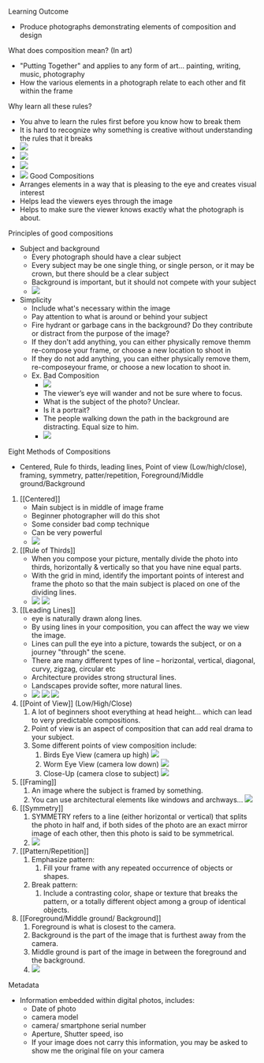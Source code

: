 Learning Outcome
* Produce photographs demonstrating elements of composition and design

What does composition mean? (In art)
* "Putting Together" and applies to any form of art... painting, writing, music, photography
* How the various elements in a photograph relate to each other and fit within the frame

Why learn all these rules?
* You ahve to learn the rules first before you know how to break them
* It is hard to recognize why something is creative without understanding the rules that it breaks
* ![](Pasted%20image%2020251007215922.png)
* ![](Pasted%20image%2020251007220025.png)
* ![](Pasted%20image%2020251007220032.png)
* ![](Pasted%20image%2020251007220040.png)
Good Compositions
* Arranges elements in a way that is pleasing to the eye and creates visual interest
* Helps lead the viewers eyes through the image
* Helps to make sure the viewer knows exactly what the photograph is about.

Principles of good compositions
* Subject and background
	* Every photograph should have a clear subject
	* Every subject may be one single thing, or single person, or it may be crown, but there should be a clear subject
	* Background is important, but it should not compete with your subject
	* ![](Pasted%20image%2020251007220438.png)
* Simplicity
	* Include what's necessary within the image
	* Pay attention to what is around or behind your subject
	* Fire hydrant or garbage cans in the background? Do they contribute or distract from the purpose of the image?
	* If they don't add anything, you can either physically remove themm re-compose your frame, or choose a new location to shoot in
	* If they do not add anything, you can either physically remove them, re-composeyour frame, or choose a new location to shoot in.
	* Ex. Bad Composition
		* ![](Pasted%20image%2020251007220709.png)
		* The viewer’s eye will wander and not be sure where to focus.
		* What is the subject of the photo? Unclear.
		* Is it a portrait?
		* The people walking down the path in the background are distracting. Equal size to him.
		* ![](Pasted%20image%2020251007220739.png)

Eight Methods of Compositions
* Centered, Rule fo thirds, leading lines, Point of view (Low/high/close), framing, symmetry, patter/repetition, Foreground/Middle ground/Background
1. [[Centered]]
	* Main subject is in middle of image frame
	* Beginner photographer will do this shot
	* Some consider bad comp technique
	* Can be very powerful
	* ![](Pasted%20image%2020251007221058.png)
2. [[Rule of Thirds]]
	*  When you compose your picture, mentally divide the photo into thirds, horizontally & vertically so that you have nine equal parts.
	* With the grid in mind, identify the important points of interest and frame the photo so that the main subject is placed on one of the dividing lines.
	* ![](Pasted%20image%2020251007221158.png) ![](Pasted%20image%2020251007221212.png) 
3. [[Leading Lines]]
	* eye is naturally drawn along lines.
	* By using lines in your composition, you can affect the way we view the image.
	* Lines can pull the eye into a picture, towards the subject, or on a journey "through" the scene.
	* There are many different types of line – horizontal, vertical, diagonal, curvy, zigzag, circular etc
	* Architecture provides strong structural lines.
	* Landscapes provide softer, more natural lines.
	* ![](Pasted%20image%2020251007221322.png) ![](Pasted%20image%2020251007221333.png) ![](Pasted%20image%2020251007221346.png) 
4. [[Point of View]] (Low/High/Close)
	1. A lot of beginners shoot everything at head height... which can lead to very predictable compositions.
	2. Point of view is an aspect of composition that can add real drama to your subject.
	3. Some different points of view composition include:
		1. Birds Eye View (camera up high)
		   ![](Pasted%20image%2020251007221434.png)
		2. Worm Eye View (camera low down)
		   ![](Pasted%20image%2020251007221448.png)
		3. Close-Up (camera close to subject)
		   ![](Pasted%20image%2020251007221500.png)
5. [[Framing]]
	1. An image where the subject is framed by something.
	2. You can use architectural elements like windows and archways...
	   ![](Pasted%20image%2020251007221531.png)
6. [[Symmetry]]
	1. SYMMETRY refers to a line (either horizontal or vertical) that splits the photo in half and, if both sides of the photo are an exact mirror image of each other, then this photo is said to be symmetrical.
	2. ![](Pasted%20image%2020251007221616.png)
7. [[Pattern/Repetition]]
	1. Emphasize pattern:
		1. Fill your frame with any repeated occurrence of objects or shapes.
	2. Break pattern:
		1. Include a contrasting color, shape or texture that breaks the pattern, or a totally different object among a group of identical  objects.
8. [[Foreground/Middle ground/ Background]]
	1. Foreground is what is closest to the camera.
	2. Background is the part of the image that is furthest away from the camera.
	3. Middle ground is part of the image in between the foreground and the background.
	4. ![](Pasted%20image%2020251007221749.png)

Metadata
* Information embedded within digital photos, includes:
	* Date of photo
	* camera model
	* camera/ smartphone serial number
	* Aperture, Shutter speed, iso
	*   If your image does not carry this information, you may be asked to show me the original file on your camera